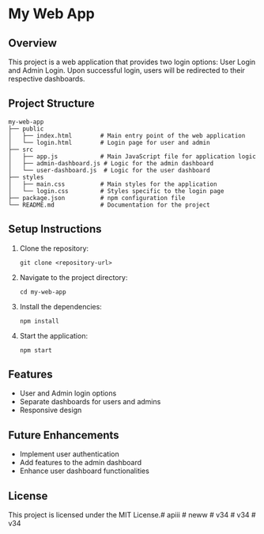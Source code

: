 # My Web App

## Overview
This project is a web application that provides two login options: User Login and Admin Login. Upon successful login, users will be redirected to their respective dashboards.

## Project Structure
```
my-web-app
├── public
│   ├── index.html        # Main entry point of the web application
│   └── login.html        # Login page for user and admin
├── src
│   ├── app.js            # Main JavaScript file for application logic
│   ├── admin-dashboard.js # Logic for the admin dashboard
│   └── user-dashboard.js  # Logic for the user dashboard
├── styles
│   ├── main.css          # Main styles for the application
│   └── login.css         # Styles specific to the login page
├── package.json          # npm configuration file
└── README.md             # Documentation for the project
```

## Setup Instructions
1. Clone the repository:
   ```
   git clone <repository-url>
   ```
2. Navigate to the project directory:
   ```
   cd my-web-app
   ```
3. Install the dependencies:
   ```
   npm install
   ```
4. Start the application:
   ```
   npm start
   ```

## Features
- User and Admin login options
- Separate dashboards for users and admins
- Responsive design

## Future Enhancements
- Implement user authentication
- Add features to the admin dashboard
- Enhance user dashboard functionalities

## License
This project is licensed under the MIT License.#   a p i i i  
 #   n e w w  
 #   v 3 4  
 #   v 3 4  
 #   v 3 4  
 